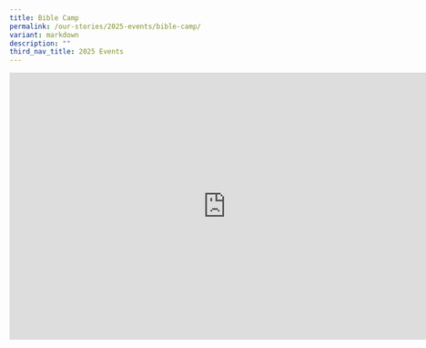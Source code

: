 ```yaml
---
title: Bible Camp
permalink: /our-stories/2025-events/bible-camp/
variant: markdown
description: ""
third_nav_title: 2025 Events
---
```

<iframe allowfullscreen="true" height="469" width="760" frameborder="0" src="https://docs.google.com/presentation/d/e/2PACX-1vRMXFFVyB8bq-tkFycMOSFA9zudfWZN9ba1u7jqQ119GrKGZpYcDU1DyHMvJixuN5CmJODbk2NFPR9p/pubembed?start=true&amp;loop=true&amp;delayms=3000"></iframe>